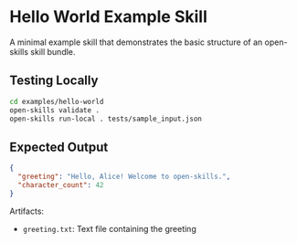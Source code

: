 # Hello World Example Skill

A minimal example skill that demonstrates the basic structure of an open-skills skill bundle.

## Testing Locally

```bash
cd examples/hello-world
open-skills validate .
open-skills run-local . tests/sample_input.json
```

## Expected Output

```json
{
  "greeting": "Hello, Alice! Welcome to open-skills.",
  "character_count": 42
}
```

Artifacts:
- `greeting.txt`: Text file containing the greeting
